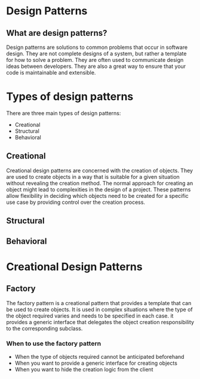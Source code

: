 # Design Patterns

## What are design patterns?

Design patterns are solutions to common problems that occur in software design. They are not complete designs of a system, but rather a template for how to solve a problem. They are often used to communicate design ideas between developers. They are also a great way to ensure that your code is maintainable and extensible.

# Types of design patterns

There are three main types of design patterns:

- Creational
- Structural
- Behavioral

## Creational

Creational design patterns are concerned with the creation of objects. They are used to create objects in a way that is suitable for a given situation without revealing the creation method. The normal approach for creating an object might lead to complexities in the design of a project. These patterns allow flexibility in deciding which objects need to be created for a specific use case by providing control over the creation process.

## Structural

## Behavioral

# Creational Design Patterns

## Factory

The factory pattern is a creational pattern that provides a template that can be used to create objects. It is used in complex situations where the type of the object required varies and needs to be specified in each case. it provides a generic interface that delegates the object creation responsibility to the corresponding subclass.

### When to use the factory pattern

- When the type of objects required cannot be anticipated beforehand
- When you want to provide a generic interface for creating objects
- When you want to hide the creation logic from the client
